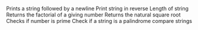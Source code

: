 Prints a string followed by a newline
Print string in reverse
Length of string
Returns the factorial of a giving number
Returns the natural square root
Checks if number is prime
Check if a string is a palindrome
compare strings

